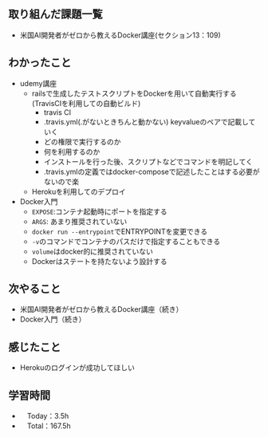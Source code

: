 ## 取り組んだ課題一覧
- 米国AI開発者がゼロから教えるDocker講座(セクション13：109)

## わかったこと
- udemy講座
  - railsで生成したテストスクリプトをDockerを用いて自動実行する(TravisCIを利用しての自動ビルド)
    - travis CI
    - .travis.yml(.がないときちんと動かない) keyvalueのペアで記載していく
    - どの権限で実行するのか
    - 何を利用するのか
    - インストールを行った後、スクリプトなどでコマンドを明記してく
    - .travis.ymlの定義ではdocker-composeで記述したことはする必要がないので楽
  - Herokuを利用してのデプロイ
- Docker入門
  - `EXPOSE`:コンテナ起動時にポートを指定する
  - `ARGS`: あまり推奨されていない
  - `docker run --entrypoint`でENTRYPOINTを変更できる
  - `-v`のコマンドでコンテナのパスだけで指定することもできる
  - `volume`はdocker的に推奨されていない
  - Dockerはステートを持たないよう設計する

## 次やること
- 米国AI開発者がゼロから教えるDocker講座（続き）
- Docker入門（続き）

## 感じたこと
- Herokuのログインが成功してほしい

## 学習時間
- 　Today：3.5h
- 　Total：167.5h